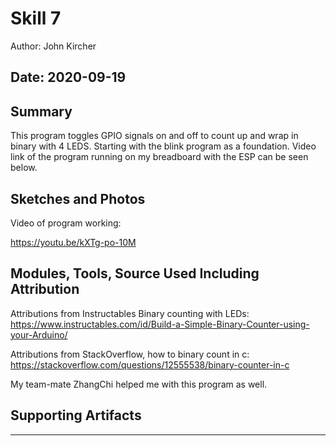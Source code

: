 #  Skill 7

Author: John Kircher

Date: 2020-09-19
-----

## Summary

This program toggles GPIO signals on and off to count up and wrap in binary with 4 LEDS. Starting with the blink program as a foundation. Video link of the program running on my breadboard with the ESP can be seen below.

## Sketches and Photos
Video of program working:

https://youtu.be/kXTg-po-10M

## Modules, Tools, Source Used Including Attribution
Attributions from Instructables Binary counting with LEDs: https://www.instructables.com/id/Build-a-Simple-Binary-Counter-using-your-Arduino/

Attributions from StackOverflow, how to binary count in c: https://stackoverflow.com/questions/12555538/binary-counter-in-c

My team-mate ZhangChi helped me with this program as well.


## Supporting Artifacts


-----
